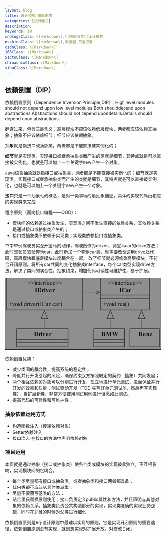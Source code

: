 ```yaml
---
layout: blog
title: 设计模式-依赖倒置
categories: [设计模式]
description: 
keywords: IM
cnblogsClass: \[Markdown\],\[随笔分类\]设计模式
oschinaClass: \[Markdown\],服务器,日常记录
csdnClass: \[Markdown\]
163Class: \[Markdown\]
51ctoClass: \[Markdown\]
chinaunixClass: \[Markdown\] 
sinaClass: \[Markdown\]
---
```


## 依赖倒置（DIP）

依赖倒置原则（Dependence Inversion Principle,DIP）：High level modules should not depend upon low level modules.Both shoulddepend upon abstractions.Abstractions should not depend upondetails.Details should depend upon abstractions.

翻译过来，包含三层含义：高层模块不应该依赖低层模块，两者都应该依赖其抽象；抽象不应该依赖细节；细节应该依赖抽象。

**抽象**就是指接口或抽象类，两者都是不能直接被实例化的；

**细节**就是实现类，实现接口或继承抽象类而产生的类就是细节，其特点就是可以直接被实例化，也就是可以加上一个关键字new产生一个对象。

Java语言抽象就是指接口或抽象类，两者都是不能直接被实例化的；细节就是实现类，实现接口或继承抽象类而产生的类就是细节，其特点就是可以直接被实例化，也就是可以加上一个关键字new产生一个对象。

**接口**只是一个抽象化的概念，是对一类事物的最抽象描述，具体的实现代码由相应的实现类来完成

程序原则（面向接口编程——OOD）：
- 模块间的依赖通过抽象发生，实现类之间不发生直接的依赖关系，其依赖关系是通过接口或抽象类产生的；
- 接口或抽象类不依赖于实现类；实现类依赖接口或抽象类。

书中举例驾驶员实现开宝马的动作，驾驶员作为driver，调宝马car的drive方法；此时驾驶员驾驶奔驰car，此时新加一个奔驰car类，就需要改动调用drive处代码，高层模块跟底层模块过度耦合在一起，
改了细节就必须修改高层模块，不符合开闭原则。将所有car共同的变化抽象成interface，每个car类型实现drive方法，解决了类间的耦合性，抽象约束，增加代码可读性可维护性，易于扩展。

![image-20210215160603927](https://raw.githubusercontent.com/WalkingSun/WindBlog/gh-pages/images/ws2/image-20210215160603927.png)

依赖倒置优势：
- 减少类间的耦合性，提高系统的稳定性；
- 降低并行开发引起的风险，确保约束双方按照既定的契约（抽象）共同发展；
- 两个相互依赖的对象可以分别进行开发，孤立地进行单元测试，进而保证并行开发的效率和质量；测试驱动开发（TDD 先写好单元测试类，然后再写实现类），当扩展新类，非常方便使用测试用例进行但愿如此测试。
- 提高代码的可读性和可维护性；

### 抽象依赖运用方式

- 构造函数注入（传递依赖对象）
- Setter依赖注入
- 接口注入 在接口的方法中声明依赖对象

### 项目运用

本质就是通过抽象（接口或抽象类）使各个类或模块的实现彼此独立，不互相影响，实现模块间的松耦合。

- 每个类尽量都有接口或抽象类，或者抽象类和接口两者都具备；
- 任何类都不应该从具体类派生；
- 尽量不要覆写基类的方法；
- 结合里氏替换原则使用；接口负责定义public属性和方法，并且声明与其他对象的依赖关系，抽象类负责公共构造部分的实现，实现类准确的实现业务逻辑，同时在适当的时候对父类进行细化

依赖倒置原则是6个设计原则中最难以实现的原则，它是实现开闭原则的重要途径，依赖倒置原则没有实现，就别想实现对扩展开放，对修改关闭。

